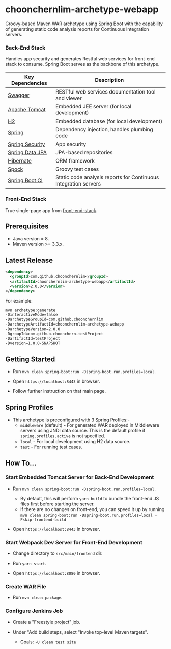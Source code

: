 # choonchernlim-archetype-webapp

Groovy-based Maven WAR archetype using Spring Boot with the capability of generating static code analysis reports for Continuous Integration servers. 

### Back-End Stack

Handles app security and generates Restful web services for front-end stack to consume. Spring Boot serves as the backbone of this archetype.

|  Key Dependencies                                                             | Description                                                             |
|-------------------------------------------------------------------------------|-------------------------------------------------------------------------|
|[Swagger](https://swagger.io/swagger-ui/)                                      |RESTful web services documentation tool and viewer                       |
|[Apache Tomcat](https://tomcat.apache.org/)                                    |Embedded JEE server (for local development)                              |
|[H2](http://www.h2database.com/html/main.html)                                 |Embedded database (for local development)                                |
|[Spring](http://projects.spring.io/spring-framework/)                          |Dependency injection, handles plumbing code                              |
|[Spring Security](http://projects.spring.io/spring-security/)                  |App security                                                             |
|[Spring Data JPA](http://projects.spring.io/spring-data-jpa/)                  |JPA-based repositories                                                   |
|[Hibernate](http://hibernate.org/orm/)                                         |ORM framework                                                            |
|[Spock](https://github.com/spockframework/spock)                               |Groovy test cases                                                        |
|[Spring Boot CI](https://github.com/choonchernlim/spring-boot-ci)              |Static code analysis reports for Continuous Integration servers          |

### Front-End Stack

True single-page app from [front-end-stack](https://github.com/choonchernlim/front-end-stack).

## Prerequisites

* Java version = 8.
* Maven version >= 3.3.x.

## Latest Release

```xml
<dependency>
  <groupId>com.github.choonchernlim</groupId>
  <artifactId>choonchernlim-archetype-webapp</artifactId>
  <version>2.0.0</version>
</dependency>
```

For example:

```bash
mvn archetype:generate 
-DinteractiveMode=false 
-DarchetypeGroupId=com.github.choonchernlim 
-DarchetypeArtifactId=choonchernlim-archetype-webapp 
-DarchetypeVersion=2.0.0
-DgroupId=com.github.choonchern.testProject 
-DartifactId=testProject 
-Dversion=1.0.0-SNAPSHOT
```

## Getting Started

* Run `mvn clean spring-boot:run -Dspring-boot.run.profiles=local`.

* Open `https://localhost:8443` in browser.

* Follow further instruction on that main page.

## Spring Profiles

* This archetype is preconfigured with 3 Spring Profiles:-
    * `middleware` (default) - For generated WAR deployed in Middleware servers using JNDI data source. This is the default profile if `spring.profiles.active` is not specified.
    * `local` - For local development using H2 data source.
    * `test` - For running test cases.

## How To...

### Start Embedded Tomcat Server for Back-End Development

* Run `mvn clean spring-boot:run -Dspring-boot.run.profiles=local`.
    * By default, this will perform `yarn build` to bundle the front-end JS files first before starting the server.
    * If there are no changes on front-end, you can speed it up by running `mvn clean spring-boot:run -Dspring-boot.run.profiles=local -Pskip-frontend-build`
    
* Open `https://localhost:8443` in browser.

### Start Webpack Dev Server for Front-End Development

* Change directory to `src/main/frontend` dir.

* Run `yarn start`.
    
* Open `https://localhost:8080` in browser. 
 
### Create WAR File

* Run `mvn clean package`.

### Configure Jenkins Job

* Create a "Freestyle project" job.

* Under "Add build steps, select "Invoke top-level Maven targets".
    * Goals: `-U clean test site`
    